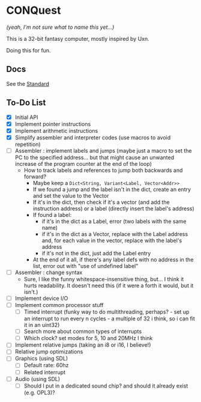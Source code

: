 # CONQuest

_(yeah, I'm not sure what to name this yet...)_

This is a 32-bit fantasy computer, mostly inspired by Uxn.

Doing this for fun.

## Docs

See the [Standard](STANDARD.md)

## To-Do List

- [x] Initial API
- [x] Implement pointer instructions
- [x] Implement arithmetic instructions
- [x] Simplify assembler and interpreter codes (use macros to avoid repetition)
- [ ] Assembler : implement labels and jumps (maybe just a macro to set
  the PC to the specified address... but that might cause an unwanted
  increase of the program counter at the end of the loop)
  - How to track labels and references to jump both backwards and forward?
    - Maybe keep a `Dict<String, Variant<Label, Vector<Addr>>`
    - If we found a jump and the label isn't in the dict, create an
      entry and set the value to the Vector<Addr>
    - If it's in the dict, then check if it's a vector (and add the
      instruction address) or a label (directly insert the label's
      address)
    - If found a label:
      - if it's in the dict as a Label, error (two labels with the same name)
      - if it's in the dict as a Vector<Addr>, replace with the Label
        address and, for each value in the vector, replace with the
        label's address
      - if it's not in the dict, just add the Label entry
    - At the end of it all, if there's any label defs with no address in
      the list, error out with "use of undefined label"
- [ ] Assembler : change syntax
  - Sure, I like the funny whitespace-insensitive thing, but... I think
    it hurts readability. It doesn't need this (if it were a forth it
    would, but it isn't.)
- [ ] Implement device I/O
- [ ] Implement common processor stuff
  - [ ] Timed interrupt (funky way to do multithreading, perhaps? - set
    up an interrupt to run every n cycles - a multiple of 32 i think, so
    i can fit it in an uint32)
  - [ ] Search more about common types of interrupts
  - [ ] Which clock? set modes for 5, 10 and 20MHz I think
- [ ] Implement relative jumps (taking an i8 or i16, I believe!)
- [ ] Relative jump optimizations
- [ ] Graphics (using SDL)
  - [ ] Default rate: 60hz
  - [ ] Related interrupt
- [ ] Audio (using SDL)
  - [ ] Should I put in a dedicated sound chip? and should it already
    exist (e.g. OPL3)?
